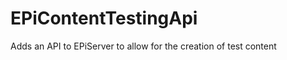 EPiContentTestingApi
====================

Adds an API to EPiServer to allow for the creation of test content
